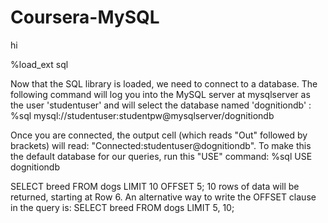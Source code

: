 # Coursera-MySQL
hi

%load_ext sql

Now that the SQL library is loaded, we need to connect to a database. The following command will log you into the MySQL server at mysqlserver as the user 'studentuser' and will select the database named 'dognitiondb' :
%sql mysql://studentuser:studentpw@mysqlserver/dognitiondb

Once you are connected, the output cell (which reads "Out" followed by brackets) will read: "Connected:studentuser@dognitiondb". To make this the default database for our queries, run this "USE" command:
%sql USE dognitiondb

SELECT breed
FROM dogs LIMIT 10 OFFSET 5;
10 rows of data will be returned, starting at Row 6.
An alternative way to write the OFFSET clause in the query is:
SELECT breed
FROM dogs LIMIT 5, 10;
